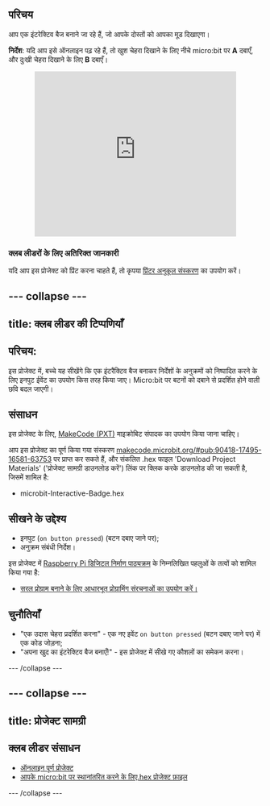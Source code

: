 ## परिचय

आप एक इंटरेक्टिव बैज बनाने जा रहे हैं, जो आपके दोस्तों को आपका मूड दिखाएगा।

**निर्देश**: यदि आप इसे ऑनलाइन पढ़ रहे हैं, तो खुश चेहरा दिखाने के लिए नीचे micro:bit पर **A** दबाएँ, और दुःखी चेहरा दिखाने के लिए **B** दबाएँ।

<div class="trinket" style="width:400px;margin: 0 auto;">
<div style="position:relative;height:0;padding-bottom:81.97%;overflow:hidden;"><iframe style="position:absolute;top:0;left:0;width:100%;height:100%;" src="https://makecode.microbit.org/---run?id=_M6yLfbemfPUv" allowfullscreen="allowfullscreen" sandbox="allow-popups allow-scripts allow-same-origin" frameborder="0"></iframe></div>
</div>

### क्लब लीडरों के लिए अतिरिक्त जानकारी

यदि आप इस प्रोजेक्ट को प्रिंट करना चाहते हैं, तो कृपया [प्रिंटर अनुकूल संस्करण](https://projects.raspberrypi.org/hi-IN/projects/interactive-badge/print) का उपयोग करें।

--- collapse ---
---
title: क्लब लीडर की टिप्पणियाँ
---

## परिचय:

इस प्रोजेक्ट में, बच्चे यह सीखेंगे कि एक इंटरैक्टिव बैज बनाकर निर्देशों के अनुक्रमों को निष्पादित करने के लिए इनपुट ईवेंट का उपयोग किस तरह किया जाए। Micro:bit पर बटनों को दबाने से प्रदर्शित होने वाली छवि बदल जाएगी।

## संसाधन

इस प्रोजेक्ट के लिए, [MakeCode (PXT)](http://jumpto.cc/pxt-new) माइक्रोबिट संपादक का उपयोग किया जाना चाहिए।

आप इस प्रोजेक्ट का पूर्ण किया गया संस्करण [makecode.microbit.org/#pub:90418-17495-16581-63753](https://makecode.microbit.org/#pub:90418-17495-16581-63753) पर प्राप्त कर सकते हैं, और संकलित .hex फाइल 'Download Project Materials' ('प्रोजेक्ट सामग्री डाउनलोड करें') लिंक पर क्लिक करके डाउनलोड की जा सकती है, जिसमें शामिल है:

* microbit-Interactive-Badge.hex

## सीखने के उद्देश्य

* इनपुट (`on button pressed`) (बटन दबाए जाने पर);
* अनुक्रम संबंधी निर्देश।

इस प्रोजेक्ट में [Raspberry Pi डिजिटल निर्माण पाठ्यक्रम](http://rpf.io/curriculum) के निम्नलिखित पहलुओं के तत्वों को शामिल किया गया है:

* [सरल प्रोग्राम बनाने के लिए आधारभूत प्रोग्रामिंग संरचनाओं का उपयोग करें।](https://www.raspberrypi.org/curriculum/programming/creator)

## चुनौतियाँ

* "एक उदास चेहरा प्रदर्शित करना" - एक नए इवेंट `on button pressed` (बटन दबाए जाने पर) में एक कोड जोड़ना;
* "अपना खुद का इंटरेक्टिव बैज बनाएँ!" - इस प्रोजेक्ट में सीखे गए कौशलों का समेकन करना।

--- /collapse ---

--- collapse ---
---
title: प्रोजेक्ट सामग्री
---

## क्लब लीडर संसाधन

* [ऑनलाइन पूर्ण प्रोजेक्ट](https://makecode.microbit.org/#pub:90418-17495-16581-63753)
* [आपके micro:bit पर स्थानांतरित करने के लिए.hex प्रोजेक्ट फ़ाइल](resources/microbit-Interactive-Badge.hex)

--- /collapse ---